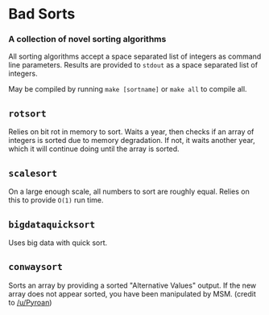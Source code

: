 # Bad Sorts
### A collection of novel sorting algorithms

All sorting algorithms accept a space separated list of integers as command line parameters. Results are provided to `stdout` as a space separated list of integers.

May be compiled by running `make [sortname]` or `make all` to compile all.

## `rotsort`

Relies on bit rot in memory to sort. Waits a year, then checks if an array of integers is sorted due to memory degradation. If not, it waits another year, which it will continue doing until the array is sorted.

## `scalesort`

On a large enough scale, all numbers to sort are roughly equal. Relies on this to provide `O(1)` run time.

## `bigdataquicksort`
Uses big data with quick sort.

## `conwaysort`
Sorts an array by providing a sorted "Alternative Values" output. If the new array does not appear sorted, you have been manipulated by MSM. (credit to [/u/Pyroan](https://www.reddit.com/user/Pyroan))
